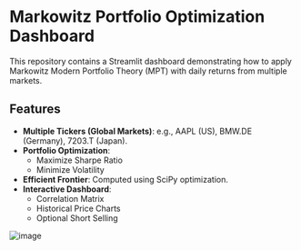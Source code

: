 # Markowitz Portfolio Optimization Dashboard

This repository contains a Streamlit dashboard demonstrating how to apply 
Markowitz Modern Portfolio Theory (MPT) with daily returns from multiple markets.

## Features

- **Multiple Tickers (Global Markets)**: e.g., AAPL (US), BMW.DE (Germany), 7203.T (Japan).
- **Portfolio Optimization**: 
  - Maximize Sharpe Ratio 
  - Minimize Volatility
- **Efficient Frontier**: Computed using SciPy optimization.
- **Interactive Dashboard**: 
  - Correlation Matrix
  - Historical Price Charts
  - Optional Short Selling

![image](https://github.com/user-attachments/assets/5155bafb-0517-4743-934e-21cc228e8e46)
